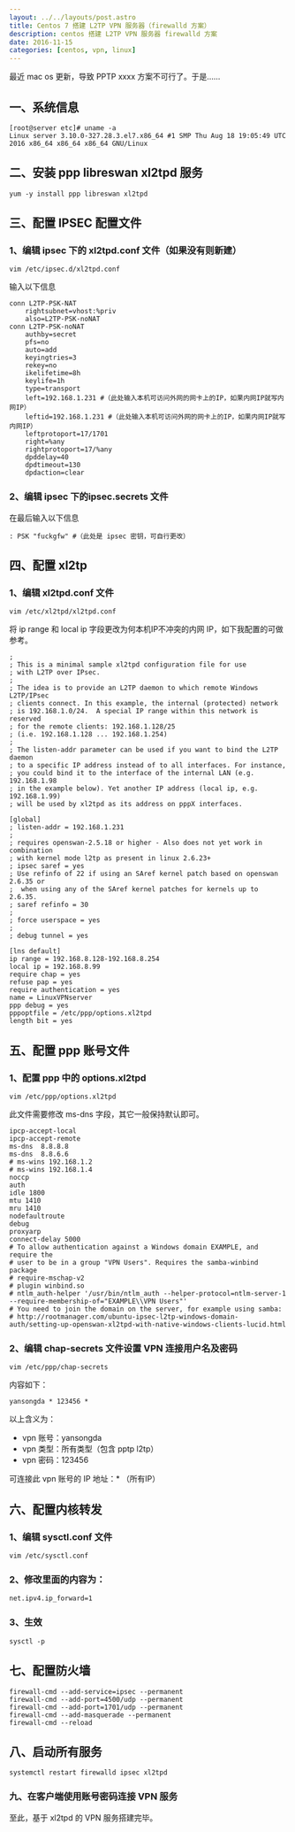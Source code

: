 ```yaml
---
layout: ../../layouts/post.astro
title: Centos 7 搭建 L2TP VPN 服务器（firewalld 方案）
description: centos 搭建 L2TP VPN 服务器 firewalld 方案
date: 2016-11-15
categories: [centos, vpn, linux]
---
```


最近 mac os 更新，导致 PPTP xxxx 方案不可行了。于是……

## 一、系统信息

```shell
[root@server etc]# uname -a
Linux server 3.10.0-327.28.3.el7.x86_64 #1 SMP Thu Aug 18 19:05:49 UTC 2016 x86_64 x86_64 x86_64 GNU/Linux
```

## 二、安装 ppp libreswan xl2tpd 服务

```shell
yum -y install ppp libreswan xl2tpd
```

## 三、配置 IPSEC 配置文件

### 1、编辑 ipsec 下的 xl2tpd.conf 文件（如果没有则新建）
`vim /etc/ipsec.d/xl2tpd.conf`

输入以下信息

```shell
conn L2TP-PSK-NAT
    rightsubnet=vhost:%priv
    also=L2TP-PSK-noNAT
conn L2TP-PSK-noNAT
    authby=secret
    pfs=no
    auto=add
    keyingtries=3
    rekey=no
    ikelifetime=8h
    keylife=1h
    type=transport
    left=192.168.1.231 #（此处输入本机可访问外网的网卡上的IP，如果内网IP就写内网IP）
    leftid=192.168.1.231 #（此处输入本机可访问外网的网卡上的IP，如果内网IP就写内网IP）
    leftprotoport=17/1701
    right=%any
    rightprotoport=17/%any
    dpddelay=40
    dpdtimeout=130
    dpdaction=clear
```

### 2、编辑 ipsec 下的ipsec.secrets 文件

在最后输入以下信息

`: PSK "fuckgfw" #（此处是 ipsec 密钥，可自行更改）`
 
## 四、配置 xl2tp 

### 1、编辑 xl2tpd.conf 文件

`vim /etc/xl2tpd/xl2tpd.conf`

将 ip range 和 local ip 字段更改为何本机IP不冲突的内网 IP，如下我配置的可做参考。

```shell
;
; This is a minimal sample xl2tpd configuration file for use
; with L2TP over IPsec.
;
; The idea is to provide an L2TP daemon to which remote Windows L2TP/IPsec
; clients connect. In this example, the internal (protected) network
; is 192.168.1.0/24.  A special IP range within this network is reserved
; for the remote clients: 192.168.1.128/25
; (i.e. 192.168.1.128 ... 192.168.1.254)
;
; The listen-addr parameter can be used if you want to bind the L2TP daemon
; to a specific IP address instead of to all interfaces. For instance,
; you could bind it to the interface of the internal LAN (e.g. 192.168.1.98
; in the example below). Yet another IP address (local ip, e.g. 192.168.1.99)
; will be used by xl2tpd as its address on pppX interfaces.

[global]
; listen-addr = 192.168.1.231
;
; requires openswan-2.5.18 or higher - Also does not yet work in combination
; with kernel mode l2tp as present in linux 2.6.23+
; ipsec saref = yes
; Use refinfo of 22 if using an SAref kernel patch based on openswan 2.6.35 or
;  when using any of the SAref kernel patches for kernels up to 2.6.35.
; saref refinfo = 30
;
; force userspace = yes
;
; debug tunnel = yes

[lns default]
ip range = 192.168.8.128-192.168.8.254
local ip = 192.168.8.99
require chap = yes
refuse pap = yes
require authentication = yes
name = LinuxVPNserver
ppp debug = yes
pppoptfile = /etc/ppp/options.xl2tpd
length bit = yes
```


## 五、配置 ppp 账号文件

### 1、配置 ppp 中的 options.xl2tpd

`vim /etc/ppp/options.xl2tpd`

此文件需要修改 ms-dns 字段，其它一般保持默认即可。

```shell
ipcp-accept-local
ipcp-accept-remote
ms-dns  8.8.8.8
ms-dns  8.8.6.6
# ms-wins 192.168.1.2
# ms-wins 192.168.1.4
noccp
auth
idle 1800
mtu 1410
mru 1410
nodefaultroute
debug
proxyarp
connect-delay 5000
# To allow authentication against a Windows domain EXAMPLE, and require the
# user to be in a group "VPN Users". Requires the samba-winbind package
# require-mschap-v2
# plugin winbind.so
# ntlm_auth-helper '/usr/bin/ntlm_auth --helper-protocol=ntlm-server-1 --require-membership-of="EXAMPLE\\VPN Users"' 
# You need to join the domain on the server, for example using samba:
# http://rootmanager.com/ubuntu-ipsec-l2tp-windows-domain-auth/setting-up-openswan-xl2tpd-with-native-windows-clients-lucid.html
```

### 2、编辑 chap-secrets 文件设置 VPN 连接用户名及密码

`vim /etc/ppp/chap-secrets`

内容如下：

`yansongda * 123456 *`

以上含义为：
- vpn 账号：yansongda
- vpn 类型：所有类型（包含 pptp l2tp）
- vpn 密码：123456

可连接此 vpn 账号的 IP 地址：* （所有IP）

## 六、配置内核转发

### 1、编辑 sysctl.conf 文件

`vim /etc/sysctl.conf`

### 2、修改里面的内容为：

`net.ipv4.ip_forward=1`

### 3、生效

`sysctl -p`

## 七、配置防火墙

```shell
firewall-cmd --add-service=ipsec --permanent
firewall-cmd --add-port=4500/udp --permanent
firewall-cmd --add-port=1701/udp --permanent
firewall-cmd --add-masquerade --permanent
firewall-cmd --reload
```

## 八、启动所有服务

`systemctl restart firewalld ipsec xl2tpd`

### 九、在客户端使用账号密码连接 VPN 服务

至此，基于 xl2tpd 的 VPN 服务搭建完毕。
